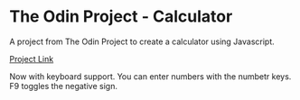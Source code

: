 # The Odin Project - Calculator

A project from The Odin Project to create a calculator using Javascript.

<a href="https://www.theodinproject.com/lessons/foundations-calculator">Project Link</a>

Now with keyboard support. You can enter numbers with the numbetr keys. F9 toggles the negative sign.
